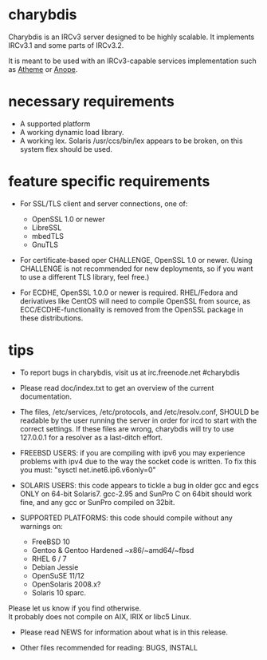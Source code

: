 # charybdis

Charybdis is an IRCv3 server designed to be highly scalable.  It implements IRCv3.1 and some parts of IRCv3.2.

It is meant to be used with an IRCv3-capable services implementation such as [Atheme][atheme] or [Anope][anope].

   [atheme]: http://www.atheme.net/
   [anope]: http://www.anope.org/

# necessary requirements

 * A supported platform
 * A working dynamic load library.
 * A working lex.  Solaris /usr/ccs/bin/lex appears to be broken, on this system flex should be used.

# feature specific requirements

 * For SSL/TLS client and server connections, one of:

   * OpenSSL 1.0 or newer
   * LibreSSL
   * mbedTLS
   * GnuTLS

 * For certificate-based oper CHALLENGE, OpenSSL 1.0 or newer.
   (Using CHALLENGE is not recommended for new deployments, so if you want to use a different TLS library,
    feel free.)

 * For ECDHE, OpenSSL 1.0.0 or newer is required. RHEL/Fedora and derivatives like CentOS
   will need to compile OpenSSL from source, as ECC/ECDHE-functionality is removed from
   the OpenSSL package in these distributions.

# tips

 * To report bugs in charybdis, visit us at irc.freenode.net #charybdis

 * Please read doc/index.txt to get an overview of the current documentation.

 * The files, /etc/services, /etc/protocols, and /etc/resolv.conf, SHOULD be
   readable by the user running the server in order for ircd to start with
   the correct settings.  If these files are wrong, charybdis will try to use
   127.0.0.1 for a resolver as a last-ditch effort.

 * FREEBSD USERS: if you are compiling with ipv6 you may experience
   problems with ipv4 due to the way the socket code is written.  To
   fix this you must: "sysctl net.inet6.ip6.v6only=0"

 * SOLARIS USERS: this code appears to tickle a bug in older gcc and 
   egcs ONLY on 64-bit Solaris7.  gcc-2.95 and SunPro C on 64bit should
   work fine, and any gcc or SunPro compiled on 32bit.

 * SUPPORTED PLATFORMS: this code should compile without any warnings on:

   * FreeBSD 10
   * Gentoo & Gentoo Hardened ~x86/~amd64/~fbsd
   * RHEL 6 / 7
   * Debian Jessie
   * OpenSuSE 11/12
   * OpenSolaris 2008.x?
   * Solaris 10 sparc.
  
  Please let us know if you find otherwise.  
  It probably does not compile on AIX, IRIX or libc5 Linux.

 * Please read NEWS for information about what is in this release.

 * Other files recommended for reading: BUGS, INSTALL
